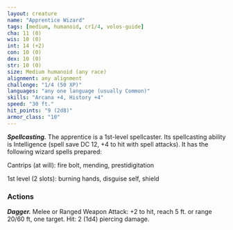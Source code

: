 ```yaml
---
layout: creature
name: "Apprentice Wizard"
tags: [medium, humanoid, cr1/4, volos-guide]
cha: 11 (0)
wis: 10 (0)
int: 14 (+2)
con: 10 (0)
dex: 10 (0)
str: 10 (0)
size: Medium humanoid (any race)
alignment: any alignment
challenge: "1/4 (50 XP)"
languages: "any one language (usually Common)"
skills: "Arcana +4, History +4"
speed: "30 ft."
hit_points: "9 (2d8)"
armor_class: "10"
---
```


***Spellcasting.*** The apprentice is a 1st-level spellcaster. Its spellcasting ability is Intelligence (spell save DC 12, +4 to hit with spell attacks). It has the following wizard spells prepared:

Cantrips (at will): fire bolt, mending, prestidigitation

1st level (2 slots): burning hands, disguise self, shield

### Actions

***Dagger.*** Melee or Ranged Weapon Attack: +2 to hit, reach 5 ft. or range 20/60 ft, one target. Hit: 2 (1d4) piercing damage.